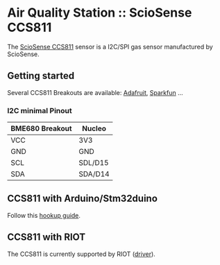 # Air Quality Station :: ScioSense CCS811

The [ScioSense CCS811](https://www.sciosense.com/products/environmental-sensors/ccs811-gas-sensor-solution/) sensor is a I2C/SPI gas sensor manufactured by ScioSense.

## Getting started

Several CCS811 Breakouts are available: [Adafruit](https://www.adafruit.com/product/3566), [Sparkfun](https://www.sparkfun.com/products/14193) ...

### I2C minimal Pinout

|BME680 Breakout|Nucleo|
|--------|-------------|
| VCC    |  3V3        | 
| GND    |  GND        | 
| SCL    |  SDL/D15    | 
| SDA    |  SDA/D14    |


## CCS811 with Arduino/Stm32duino
Follow this [hookup guide](https://learn.sparkfun.com/tutorials/ccs811-air-quality-breakout-hookup-guide).

## CCS811 with RIOT

The CCS811 is currently supported by RIOT ([driver](https://github.com/RIOT-OS/RIOT/blob/master/drivers/ccs811/doc.txt)).

